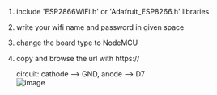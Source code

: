 
1. include 'ESP2866WiFi.h' or 'Adafruit_ESP8266.h' libraries  
2. write your wifi name and password in given space
3. change the board type to NodeMCU  
4. copy and browse the url with https://
   
   circuit:
   cathode --> GND, anode --> D7  
   ![image](https://github.com/tej-mahender/IoT/assets/148678239/c9cd9c06-543d-4a5f-ad92-fd56bb0bb76c)
